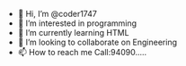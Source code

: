 - 👋 Hi, I’m @coder1747
- 👀 I’m interested in programming
- 🌱 I’m currently learning HTML
- 💞️ I’m looking to collaborate on Engineering
- 📫 How to reach me Call:94090..... 

<!---
coder1747/coder1747 is a ✨ special ✨ repository because its `README.md` (this file) appears on your GitHub profile.
You can click the Preview link to take a look at your changes.
--->

